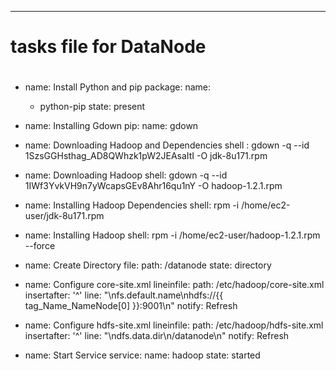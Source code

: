 ---
# tasks file for DataNode
#
#
  - name: Install Python and pip
    package:
      name:
      - python-pip
      state: present

  - name: Installing Gdown
    pip: 
    name: gdown

  - name: Downloading Hadoop and Dependencies
    shell : gdown -q --id 1SzsGGHsthag_AD8QWhzk1pW2JEAsaItI -O  jdk-8u171.rpm

  - name: Downloading Hadoop 
    shell: gdown -q --id 1IWf3YvkVH9n7yWcapsGEv8Ahr16qu1nY -O  hadoop-1.2.1.rpm 
           
  - name: Installing Hadoop Dependencies
    shell: rpm -i  /home/ec2-user/jdk-8u171.rpm

  - name: Installing Hadoop
    shell: rpm -i /home/ec2-user/hadoop-1.2.1.rpm --force

  - name: Create Directory 
    file:
      path: /datanode
      state: directory
 
  - name: Configure core-site.xml
    lineinfile: 
      path: /etc/hadoop/core-site.xml
      insertafter: '^<configuration>'
      line: "<property>\n<name>fs.default.name</name>\n<value>hdfs://{{ tag_Name_NameNode[0] }}:9001</value>\n</property>"
    notify: Refresh

  - name: Configure hdfs-site.xml
    lineinfile:
      path: /etc/hadoop/hdfs-site.xml
      insertafter: '^<configuration>'
      line: "<property>\n<name>dfs.data.dir</name>\n<value>/datanode</value>\n</property>"
    notify: Refresh

  - name: Start Service 
    service: 
      name: hadoop
      state: started




